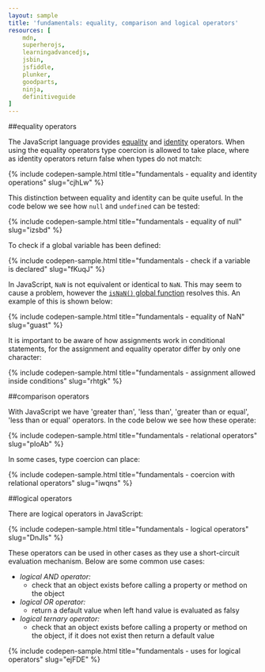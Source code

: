 ```yaml
---
layout: sample
title: 'fundamentals: equality, comparison and logical operators'
resources: [
    mdn,
    superherojs,
    learningadvancedjs,
    jsbin,
    jsfiddle,
    plunker,
    goodparts,
    ninja,
    definitiveguide
]
---
```


##equality operators

The JavaScript language provides [equality](https://developer.mozilla.org/en-US/docs/Web/JavaScript/Reference/Operators/Comparison_Operators#Equality) and [identity](https://developer.mozilla.org/en-US/docs/Web/JavaScript/Reference/Operators/Comparison_Operators#Identity) operators.  When using the equality operators type coercion is allowed to take place, where as identity operators return false when types do not match:

{% include codepen-sample.html title="fundamentals - equality and identity operations" slug="cjhLw" %}

This distinction between equality and identity can be quite useful.  In the code below we see how `null` and `undefined` can be tested:

{% include codepen-sample.html title="fundamentals - equality of null" slug="izsbd" %}

To check if a global variable has been defined:

{% include codepen-sample.html title="fundamentals - check if a variable is declared" slug="fKuqJ" %}

In JavaScript, `NaN` is not equivalent or identical to `NaN`.  This may seem to cause a problem, however the [`isNaN()` global function](https://developer.mozilla.org/en-US/docs/Web/JavaScript/Reference/Global_Objects/isNaN) resolves this.  An example of this is shown below:

{% include codepen-sample.html title="fundamentals - equality of NaN" slug="guast" %}

It is important to be aware of how assignments work in conditional statements, for the assignment and equality operator differ by only one character:

{% include codepen-sample.html title="fundamentals - assignment allowed inside conditions" slug="rhtgk" %}

##comparison operators

With JavaScript we have 'greater than', 'less than', 'greater than or equal', 'less than or equal' operators.  In the code below we see how these operate:

{% include codepen-sample.html title="fundamentals - relational operators" slug="pIoAb" %}

In some cases, type coercion can place:

{% include codepen-sample.html title="fundamentals - coercion with relational operators" slug="iwqns" %}


##logical operators

There are logical operators in JavaScript:

{% include codepen-sample.html title="fundamentals - logical operators" slug="DnJIs" %}

These operators can be used in other cases as they use a short-circuit evaluation mechanism.  Below are some common use cases:

- _logical AND operator:_
  - check that an object exists before calling a property or method on the object
- _logical OR operator:_
  - return a default value when left hand value is evaluated as falsy
- _logical ternary operator:_
  - check that an object exists before calling a property or method on the object, if it does not exist then return a default value

{% include codepen-sample.html title="fundamentals - uses for logical operators" slug="ejFDE" %}